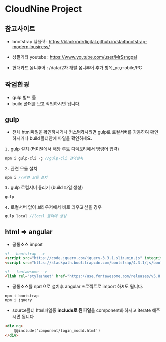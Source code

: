 # CloudNine Project

## 참고사이트

- bootstrap 템플릿 : https://blackrockdigital.github.io/startbootstrap-modern-business/

- 상팔기타 youtube : https://www.youtube.com/user/MrSangpal

- 현대카드 옴니추어 : /data/2차 개발 옴니추어 추가 항목_pc,mobile/PC

## 작업환경
- gulp 빌드 툴
- build 폴더를 보고 작업하시면 됩니다.

## gulp
+ 전체 html파일을 확인하시거나 커스텀하시려면 gulp로 로컬서버를 가동하여 확인하시거나 build 폴더안에 파일을 확인하세요.

`1.` gulp 설치 (터미널에서 해당 루트 디렉토리에서 명령어 입력)
```js
npm i gulp-cli -g //gulp-cli 전역설치 
```

`2.` 관련 모듈 설치
```js
npm i //관련 모듈 설치
```

`3.` gulp 로컬서버 돌리기 (build 파일 생성)
```js
gulp
```

`4.` 로컬서버 없이 브라우저에서 바로 띄우고 싶을 경우
```js
gulp local //local 폴더에 생성
```

## html => angular

- 공통소스 import
```html
<!-- bootstrap -->
<script src="https://code.jquery.com/jquery-3.3.1.slim.min.js" integrity="sha384-q8i/X+965DzO0rT7abK41JStQIAqVgRVzpbzo5smXKp4YfRvH+8abtTE1Pi6jizo" crossorigin="anonymous"></script>  
<script src="https://stackpath.bootstrapcdn.com/bootstrap/4.3.1/js/bootstrap.min.js" integrity="sha384-JjSmVgyd0p3pXB1rRibZUAYoIIy6OrQ6VrjIEaFf/nJGzIxFDsf4x0xIM+B07jRM" crossorigin="anonymous"></script>

<!-- fontawsome -->
<link rel="stylesheet" href="https://use.fontawesome.com/releases/v5.8.1/css/all.css" integrity="sha384-50oBUHEmvpQ+1lW4y57PTFmhCaXp0ML5d60M1M7uH2+nqUivzIebhndOJK28anvf" crossorigin="anonymous">
```

- 공통소스를 npm으로 설치후 angular 프로젝트로 import 하셔도 됩니다. 
```js
npm i bootstrap
npm i jquery
```

- source폴더 html파일중 **include로 된 파일**을 component화 하시고 iterate 해주시면 됩니다
```html
<div ng>
    @@include('component/login_modal.html')
</div>
```
